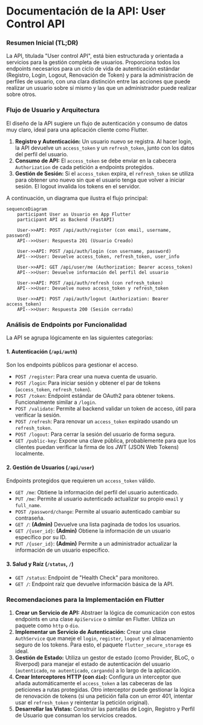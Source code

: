 # Documentación de la API: User Control API

### **Resumen Inicial (TL;DR)**

La API, titulada "User control API", está bien estructurada y orientada a servicios para la gestión completa de usuarios. Proporciona todos los endpoints necesarios para un ciclo de vida de autenticación estándar (Registro, Login, Logout, Renovación de Token) y para la administración de perfiles de usuario, con una clara distinción entre las acciones que puede realizar un usuario sobre sí mismo y las que un administrador puede realizar sobre otros.

### **Flujo de Usuario y Arquitectura**

El diseño de la API sugiere un flujo de autenticación y consumo de datos muy claro, ideal para una aplicación cliente como Flutter.

1.  **Registro y Autenticación:** Un usuario nuevo se registra. Al hacer login, la API devuelve un `access_token` y un `refresh_token`, junto con los datos del perfil del usuario.
2.  **Consumo de API:** El `access_token` se debe enviar en la cabecera `Authorization` de cada petición a endpoints protegidos.
3.  **Gestión de Sesión:** Si el `access_token` expira, el `refresh_token` se utiliza para obtener uno nuevo sin que el usuario tenga que volver a iniciar sesión. El logout invalida los tokens en el servidor.

A continuación, un diagrama que ilustra el flujo principal:

```mermaid
sequenceDiagram
    participant User as Usuario en App Flutter
    participant API as Backend (FastAPI)

    User->>API: POST /api/auth/register (con email, username, password)
    API-->>User: Respuesta 201 (Usuario Creado)

    User->>API: POST /api/auth/login (con username, password)
    API-->>User: Devuelve access_token, refresh_token, user_info

    User->>API: GET /api/user/me (Authorization: Bearer access_token)
    API-->>User: Devuelve información del perfil del usuario

    User->>API: POST /api/auth/refresh (con refresh_token)
    API-->>User: Devuelve nuevo access_token y refresh_token

    User->>API: POST /api/auth/logout (Authorization: Bearer access_token)
    API-->>User: Respuesta 200 (Sesión cerrada)
```

### **Análisis de Endpoints por Funcionalidad**

La API se agrupa lógicamente en las siguientes categorías:

#### 1. **Autenticación (`/api/auth`)**
Son los endpoints públicos para gestionar el acceso.
*   `POST /register`: Para crear una nueva cuenta de usuario.
*   `POST /login`: Para iniciar sesión y obtener el par de tokens (`access_token`, `refresh_token`).
*   `POST /token`: Endpoint estándar de OAuth2 para obtener tokens. Funcionalmente similar a `/login`.
*   `POST /validate`: Permite al backend validar un token de acceso, útil para verificar la sesión.
*   `POST /refresh`: Para renovar un `access_token` expirado usando un `refresh_token`.
*   `POST /logout`: Para cerrar la sesión del usuario de forma segura.
*   `GET /public-key`: Expone una clave pública, probablemente para que los clientes puedan verificar la firma de los JWT (JSON Web Tokens) localmente.

#### 2. **Gestión de Usuarios (`/api/user`)**
Endpoints protegidos que requieren un `access_token` válido.
*   `GET /me`: Obtiene la información del perfil del usuario autenticado.
*   `PUT /me`: Permite al usuario autenticado actualizar su propio `email` y `full_name`.
*   `POST /password/change`: Permite al usuario autenticado cambiar su contraseña.
*   `GET /`: **(Admin)** Devuelve una lista paginada de todos los usuarios.
*   `GET /{user_id}`: **(Admin)** Obtiene la información de un usuario específico por su ID.
*   `PUT /{user_id}`: **(Admin)** Permite a un administrador actualizar la información de un usuario específico.

#### 3. **Salud y Raíz (`/status`, `/`)**
*   `GET /status`: Endpoint de "Health Check" para monitoreo.
*   `GET /`: Endpoint raíz que devuelve información básica de la API.

### **Recomendaciones para la Implementación en Flutter**

1.  **Crear un Servicio de API:** Abstraer la lógica de comunicación con estos endpoints en una clase `ApiService` o similar en Flutter. Utiliza un paquete como `http` o `dio`.
2.  **Implementar un Servicio de Autenticación:** Crear una clase `AuthService` que maneje el `login`, `register`, `logout` y el almacenamiento seguro de los tokens. Para esto, el paquete `flutter_secure_storage` es ideal.
3.  **Gestión de Estado:** Utiliza un gestor de estado (como Provider, BLoC, o Riverpod) para manejar el estado de autenticación del usuario (`autenticado`, `no autenticado`, `cargando`) a lo largo de la aplicación.
4.  **Crear Interceptores HTTP (con `dio`):** Configura un interceptor que añada automáticamente el `access_token` a las cabeceras de las peticiones a rutas protegidas. Otro interceptor puede gestionar la lógica de renovación de tokens (si una petición falla con un error 401, intentar usar el `refresh_token` y reintentar la petición original).
5.  **Desarrollar las Vistas:** Construir las pantallas de Login, Registro y Perfil de Usuario que consuman los servicios creados.
